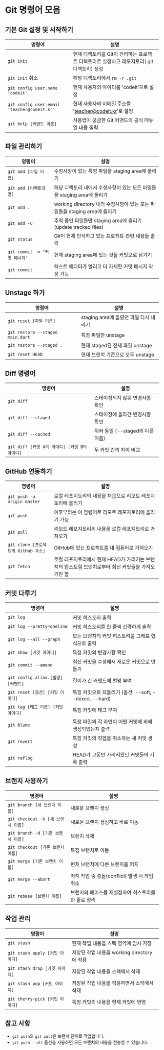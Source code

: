 # Git 명령어 모음

## 기본 Git 설정 및 시작하기

| 명령어                                      | 설명                                                         |
| ------------------------------------------- | ------------------------------------------------------------ |
| `git init`                                  | 현재 디렉토리를 Git이 관리하는 프로젝트 디렉토리로 설정하고 레포지토리(.git 디렉토리) 생성 |
| `git init` 취소                             | 해당 디렉토리에서 `rm -r .git`                               |
| `git config user.name 'codeit'`             | 현재 사용자의 아이디를 'codeit'으로 설정                     |
| `git config user.email 'teacher@codeit.kr'` | 현재 사용자의 이메일 주소를 'teacher@codeit.kr'로 설정       |
| `git help [커맨드 이름]`                    | 사용법이 궁금한 Git 커맨드의 공식 메뉴얼 내용 출력           |

## 파일 관리하기

| 명령어                        | 설명                                                         |
| ----------------------------- | ------------------------------------------------------------ |
| `git add [파일 이름]`         | 수정사항이 있는 특정 파일을 staging area에 올리기            |
| `git add [디렉토리명]`        | 해당 디렉토리 내에서 수정사항이 있는 모든 파일들을 staging area에 올리기 |
| `git add .`                   | working directory 내의 수정사항이 있는 모든 파일들을 staging area에 올리기 |
| `git add -u`                  | 추적 중인 파일들만 staging area에 올리기 (update tracked files) |
| `git status`                  | Git이 현재 인식하고 있는 프로젝트 관련 내용들 출력           |
| `git commit -m "커밋 메시지"` | 현재 staging area에 있는 것들 커밋으로 남기기                |
| `git commit`                  | 텍스트 에디터가 열리고 더 자세한 커밋 메시지 작성 가능       |

## Unstage 하기

| 명령어                           | 설명                                   |
| -------------------------------- | -------------------------------------- |
| `git reset [파일 이름]`          | staging area에 올렸던 파일 다시 내리기 |
| `git restore --staged main.dart` | 특정 파일만 unstage                    |
| `git restore --staged .`         | 현재 staged된 전체 파일 unstage        |
| `git reset HEAD`                 | 현재 브랜치 기준으로 모두 unstage      |

## Diff 명령어

| 명령어                                         | 설명                             |
| ---------------------------------------------- | -------------------------------- |
| `git diff`                                     | 스테이징되지 않은 변경사항 확인  |
| `git diff --staged`                            | 스테이징에 올라간 변경사항 확인  |
| `git diff --cached`                            | 위와 동일 (--staged의 다른 이름) |
| `git diff [커밋 A의 아이디] [커밋 B의 아이디]` | 두 커밋 간의 차이 비교           |

## GitHub 연동하기

| 명령어                               | 설명                                                         |
| ------------------------------------ | ------------------------------------------------------------ |
| `git push -u origin master`          | 로컬 레포지토리의 내용을 처음으로 리모트 레포지토리에 올리기 |
| `git push`                           | 이후부터는 이 명령어로 리모트 레포지토리에 올리기 가능       |
| `git pull`                           | 리모트 레포지토리의 내용을 로컬 레포지토리로 가져오기        |
| `git clone [프로젝트의 GitHub 주소]` | GitHub에 있는 프로젝트를 내 컴퓨터로 가져오기                |
| `git fetch`                          | 로컬 레포지토리에서 현재 HEAD가 가리키는 브랜치의 업스트림 브랜치로부터 최신 커밋들을 가져오기만 함 |

## 커밋 다루기

| 명령어                              | 설명                                                     |
| ----------------------------------- | -------------------------------------------------------- |
| `git log`                           | 커밋 히스토리 출력                                       |
| `git log --pretty=oneline`          | 커밋 히스토리를 한 줄씩 간략하게 출력                    |
| `git log --all --graph`             | 모든 브랜치의 커밋 히스토리를 그래프 형식으로 출력       |
| `git show [커밋 아이디]`            | 특정 커밋의 변경사항 확인                                |
| `git commit --amend`                | 최신 커밋을 수정해서 새로운 커밋으로 만들기              |
| `git config alias.[별명] [커맨드]`  | 길이가 긴 커맨드에 별명 부여                             |
| `git reset [옵션] [커밋 아이디]`    | 특정 커밋으로 되돌리기 (옵션: --soft, --mixed, --hard)   |
| `git tag [태그 이름] [커밋 아이디]` | 특정 커밋에 태그 부여                                    |
| `git blame`                         | 특정 파일의 각 라인이 어떤 커밋에 의해 생성되었는지 출력 |
| `git revert`                        | 특정 커밋의 작업을 취소하는 새 커밋 생성                 |
| `git reflog`                        | HEAD가 그동안 가리켜왔던 커밋들의 기록 출력              |

## 브랜치 사용하기

| 명령어                             | 설명                                                 |
| ---------------------------------- | ---------------------------------------------------- |
| `git branch [새 브랜치 이름]`      | 새로운 브랜치 생성                                   |
| `git checkout -b [새 브랜치 이름]` | 새로운 브랜치 생성하고 바로 이동                     |
| `git branch -d [기존 브랜치 이름]` | 브랜치 삭제                                          |
| `git checkout [기존 브랜치 이름]`  | 특정 브랜치로 이동                                   |
| `git merge [기존 브랜치 이름]`     | 현재 브랜치에 다른 브랜치를 머지                     |
| `git merge --abort`                | 머지 작업 중 충돌(conflict) 발생 시 작업 취소        |
| `git rebase [브랜치 이름]`         | 브랜치의 베이스를 재설정하여 히스토리를 한 줄로 정리 |

## 작업 관리

| 명령어                          | 설명                                        |
| ------------------------------- | ------------------------------------------- |
| `git stash`                     | 현재 작업 내용을 스택 영역에 임시 저장      |
| `git stash apply [커밋 아이디]` | 저장된 작업 내용을 working directory에 적용 |
| `git stash drop [커밋 아이디]`  | 저장된 작업 내용을 스택에서 삭제            |
| `git stash pop [커밋 아이디]`   | 저장된 작업 내용을 적용하면서 스택에서 삭제 |
| `git cherry-pick [커밋 아이디]` | 특정 커밋의 내용을 현재 커밋에 반영         |

## 참고 사항

- `git push`와 `git pull`은 브랜치 단위로 작업합니다.
- `git push --all` 옵션을 사용하면 모든 브랜치의 내용을 전송할 수 있습니다.
